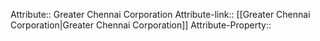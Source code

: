 Attribute:: Greater Chennai Corporation
Attribute-link:: [[Greater Chennai Corporation|Greater Chennai Corporation]]
Attribute-Property::
